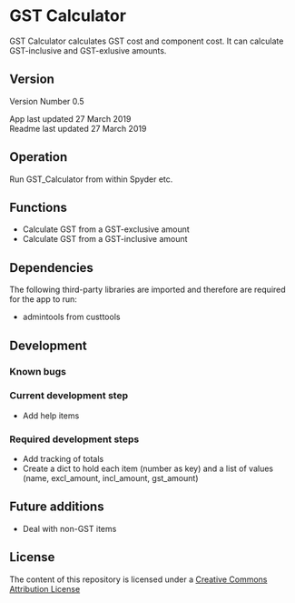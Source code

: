 # GST Calculator

GST Calculator calculates GST cost and component cost. It can calculate GST-inclusive
and GST-exlusive amounts.

## Version

Version Number 0.5

App last updated 27 March 2019  
Readme last updated 27 March 2019

## Operation

Run GST_Calculator from within Spyder etc.

## Functions

- Calculate GST from a GST-exclusive amount
- Calculate GST from a GST-inclusive amount

## Dependencies

The following third-party libraries are imported and therefore are required for
the app to run:

- admintools from custtools

## Development

### Known bugs

### Current development step

- Add help items

### Required development steps

- Add tracking of totals
- Create a dict to hold each item (number as key) and a list of values (name, excl_amount, incl_amount, gst_amount)

## Future additions

- Deal with non-GST items

## License
The content of this repository is licensed under a [Creative Commons Attribution License](http://creativecommons.org/licenses/by/3.0/us/)